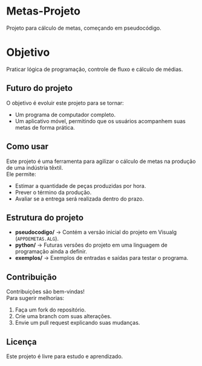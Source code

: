 # Metas-Projeto

Projeto para cálculo de metas, começando em pseudocódigo.

# Objetivo
Praticar lógica de programação, controle de fluxo e cálculo de médias.

## Futuro do projeto
O objetivo é evoluir este projeto para se tornar:  
- Um programa de computador completo.  
- Um aplicativo móvel, permitindo que os usuários acompanhem suas metas de forma prática.  

## Como usar
Este projeto é uma ferramenta para agilizar o cálculo de metas na produção de uma indústria têxtil.  
Ele permite:  
- Estimar a quantidade de peças produzidas por hora.  
- Prever o término da produção.  
- Avaliar se a entrega será realizada dentro do prazo.

## Estrutura do projeto
- **pseudocodigo/** → Contém a versão inicial do projeto em Visualg (`APPDEMETAS.ALG`).  
- **python/** → Futuras versões do projeto em uma linguagem de programação ainda a definir.  
- **exemplos/** → Exemplos de entradas e saídas para testar o programa.

## Contribuição
Contribuições são bem-vindas!  
Para sugerir melhorias:  
1. Faça um fork do repositório.  
2. Crie uma branch com suas alterações.  
3. Envie um pull request explicando suas mudanças.

## Licença
Este projeto é livre para estudo e aprendizado.
